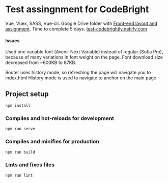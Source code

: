 # Test assingnment for CodeBright
Vue, Vuex, SASS, Vue-cli.
Google Drive folder with [Front-end layout and assignment](https://drive.google.com/open?id=1k74EPDtRmDdys6IWYK1yQXqLImxrE5d0).
Time to complete 5 days.
[test-codebrightly.netlify.com](https://test-codebrightly.netlify.com/)

#### Issues
  Used one variable font (Avenir Next Variable)
  instead of regular (Sofia Pro), because
  of many variations in font weight on the page.
  Font download size decreased from ~600KB to 87KB.

  Router uses history mode, so refreshing the page
  will navigate you to index.html
  History mode is used to navigate to anchor
  on the main page

## Project setup
```
npm install
```

### Compiles and hot-reloads for development
```
npm run serve
```

### Compiles and minifies for production
```
npm run build
```

### Lints and fixes files
```
npm run lint
```
